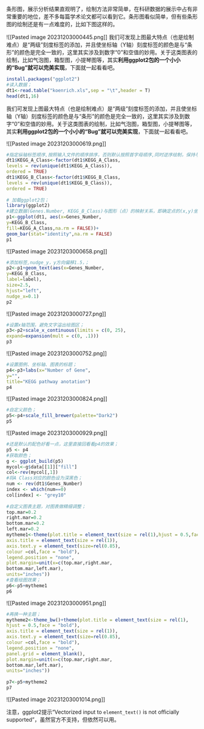 

条形图，展示分析结果直观明了，绘制方法非常简单，在科研数据的展示中占有非常重要的地位，差不多每篇学术论文都可以看到它。条形图看似简单，但有些条形图的绘制还是有一点难度的，比如下图这样的。

![[Pasted image 20231203000445.png]]
我们可发现上图最大特点（也是绘制难点）是“两级”刻度标签的添加，并且使坐标轴（Y轴）刻度标签的颜色是与“条形”的颜色是完全一致的，这里其实涉及到数字“0”和空值的妙用。关于这类图表的绘制，比如气泡图，箱型图，小提琴图等，其实**利用ggplot2包的一个小小的“Bug”就可以完美实现**，下面就一起看看吧。

```R
install.packages("ggplot2")  
#读入数据；  
dt1<-read.table("koenrich.xls",sep = "\t",header = T)  
head(dt1,16)
```
我们可发现上图最大特点（也是绘制难点）是“两级”刻度标签的添加，并且使坐标轴（Y轴）刻度标签的颜色是与“条形”的颜色是完全一致的，这里其实涉及到数字“0”和空值的妙用。关于这类图表的绘制，比如气泡图，箱型图，小提琴图等，其实**利用ggplot2包的一个小小的“Bug”就可以完美实现**，下面就一起看看吧。

![[Pasted image 20231203000619.png]]

```R
#指定纵轴标签顺序,按照输入文件的顺序排序，否则默认按照首字母顺序,同时逆序绘制，保持与表格顺序一致；  
dt1$KEGG_A_Class<-factor(dt1$KEGG_A_Class,  
levels = rev(unique(dt1$KEGG_A_Class)),  
ordered = TRUE)  
dt1$KEGG_B_Class<-factor(dt1$KEGG_B_Class,  
levels = rev(unique(dt1$KEGG_B_Class)),  
ordered = TRUE)  
  
# 加载ggplot2包；  
library(ggplot2)  
#建立数据(Genes.Number, KEGG_B_Class)与图形（点）的映射关系，即确定点的(x,y)坐标，绘制散点图；  
p1<-ggplot(dt1, aes(x=Genes_Number,  
y=KEGG_B_Class,  
fill=KEGG_A_Class,na.rm = FALSE))+  
geom_bar(stat="identity",na.rm = FALSE)  
p1
```

![[Pasted image 20231203000658.png]]

```R
#添加标签,nudge_y，y方向偏移1.5，；  
p2<-p1+geom_text(aes(x=Genes_Number,  
y=KEGG_B_Class,  
label=label),  
size=2.5,  
hjust="left",  
nudge_x=0.1)  
p2
```

![[Pasted image 20231203000727.png]]

```R
#设置x轴范围，避免文字溢出绘图区；  
p3<-p2+scale_x_continuous(limits = c(0, 25),  
expand=expansion(mult = c(0, .1)))  
p3
```

![[Pasted image 20231203000752.png]]

```R
#设置图例、坐标轴、图表的标题；  
p4<-p3+labs(x="Number of Gene",  
y="",  
title="KEGG pathway anotation")  
p4
```

![[Pasted image 20231203000824.png]]

```R
#自定义颜色；  
p5<-p4+scale_fill_brewer(palette="Dark2")  
p5
```
![[Pasted image 20231203000929.png]]


```R
#还是默认的配色好看一点，这里直接回看看p4的效果；  
p5 <- p4  
#获取颜色；  
g <- ggplot_build(p5)  
mycol<-g$data[[1]]["fill"]  
col<-rev(mycol[,1])  
#将A Class对应的颜色设为深黑色；  
num <- rev(dt1$Genes_Number)  
index <- which(num==0)  
col[index] <- "grey10"  
  
#自定义图表主题，对图表做精细调整；  
top.mar=0.2  
right.mar=0.2  
bottom.mar=0.2  
left.mar=0.2  
mytheme1<-theme(plot.title = element_text(size = rel(1),hjust = 0.5,face = "bold"),  
axis.title = element_text(size = rel(1)),  
axis.text.y = element_text(size=rel(0.85),  
colour =col,face = "bold"),  
legend.position = "none",  
plot.margin=unit(x=c(top.mar,right.mar,  
bottom.mar,left.mar),  
units="inches"))  
#查看绘图效果；  
p6<-p5+mytheme1  
p6
```

![[Pasted image 20231203000951.png]]

```R
#再换一种主题；  
mytheme2<-theme_bw()+theme(plot.title = element_text(size = rel(1),  
hjust = 0.5,face = "bold"),  
axis.title = element_text(size = rel(1)),  
axis.text.y = element_text(size=rel(0.85),  
colour =col,face = "bold"),  
legend.position = "none",  
panel.grid = element_blank(),  
plot.margin=unit(x=c(top.mar,right.mar,  
bottom.mar,left.mar),  
units="inches"))  
  
p7<-p5+mytheme2  
p7
```

![[Pasted image 20231203001014.png]]

注意，ggplot2提示“Vectorized input to `element_text()` is not officially supported”，虽然官方不支持，但依然可以用。